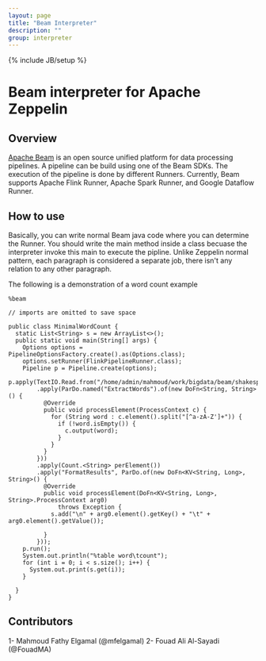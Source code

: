 ```yaml
---
layout: page
title: "Beam Interpreter"
description: ""
group: interpreter
---
```

<!--
Licensed under the Apache License, Version 2.0 (the "License");
you may not use this file except in compliance with the License.
You may obtain a copy of the License at

http://www.apache.org/licenses/LICENSE-2.0

Unless required by applicable law or agreed to in writing, software
distributed under the License is distributed on an "AS IS" BASIS,
WITHOUT WARRANTIES OR CONDITIONS OF ANY KIND, either express or implied.
See the License for the specific language governing permissions and
limitations under the License.
-->

{% include JB/setup %}

# Beam interpreter for Apache Zeppelin

<div id="toc"></div>

## Overview
[Apache Beam](http://beam.incubator.apache.org) is an open source unified platform for data processing pipelines. A pipeline can be build using one of the Beam SDKs.
The execution of the pipeline is done by different Runners. Currently, Beam supports Apache Flink Runner, Apache Spark Runner, and Google Dataflow Runner.

## How to use
Basically, you can write normal Beam java code where you can determine the Runner. You should write the main method inside a class becuase the interpreter invoke this main to execute the pipline. Unlike Zeppelin normal pattern, each paragraph is considered a separate job, there isn't any relation to any other paragraph.

The following is a demonstration of a word count example

```
%beam

// imports are omitted to save space

public class MinimalWordCount {
  static List<String> s = new ArrayList<>();
  public static void main(String[] args) {
    Options options = PipelineOptionsFactory.create().as(Options.class);
    options.setRunner(FlinkPipelineRunner.class);
    Pipeline p = Pipeline.create(options);
    p.apply(TextIO.Read.from("/home/admin/mahmoud/work/bigdata/beam/shakespeare/input/file1.txt"))
        .apply(ParDo.named("ExtractWords").of(new DoFn<String, String>() {
          @Override
          public void processElement(ProcessContext c) {
            for (String word : c.element().split("[^a-zA-Z']+")) {
              if (!word.isEmpty()) {
                c.output(word);
              }
            }
          }
        }))
        .apply(Count.<String> perElement())
        .apply("FormatResults", ParDo.of(new DoFn<KV<String, Long>, String>() {
          @Override
          public void processElement(DoFn<KV<String, Long>, String>.ProcessContext arg0)
              throws Exception {
            s.add("\n" + arg0.element().getKey() + "\t" + arg0.element().getValue());

          }
        }));
    p.run();
    System.out.println("%table word\tcount");
    for (int i = 0; i < s.size(); i++) {
      System.out.print(s.get(i));
    }

  }
}

```

## Contributors
1- Mahmoud Fathy Elgamal (@mfelgamal)
2- Fouad Ali Al-Sayadi (@FouadMA)


